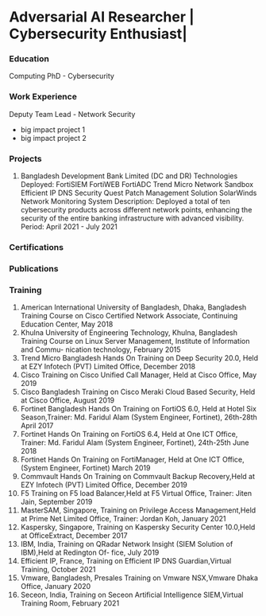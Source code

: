 # Adversarial AI Researcher | Cybersecurity Enthusiast|  

### Education
Computing PhD - Cybersecurity

### Work Experience
Deputy Team Lead - Network Security
- big impact project 1
- big impact project 2 

### Projects
1. Bangladesh Development Bank Limited (DC and DR)
Technologies Deployed:
FortiSIEM
FortiWEB
FortiADC
Trend Micro Network Sandbox
Efficient IP DNS Security
Quest Patch Management Solution
SolarWinds Network Monitoring System
Description: Deployed a total of ten cybersecurity products across different network points, enhancing the security of the entire banking infrastructure with advanced visibility.
Period: April 2021 - July 2021

### Certifications

### Publications

### Training
1. American International University of Bangladesh, Dhaka, Bangladesh
Training Course on Cisco Certified Network Associate, Continuing Education Center,
May 2018
2. Khulna University of Engineering Technology, Khulna, Bangladesh
Training Course on Linux Server Management, Institute of Information and Commu-
nication technology, February 2015
3. Trend Micro Bangladesh
Hands On Training on Deep Security 20.0, Held at EZY Infotech (PVT) Limited Office,
December 2018
4. Cisco 
Training on Cisco Unified Call Manager, Held at Cisco Office, May 2019
5. Cisco Bangladesh
Training on Cisco Meraki Cloud Based Security, Held at Cisco Office, August 2019
5. Fortinet Bangladesh
Hands On Training on FortiOS 6.0, Held at Hotel Six Season,Trainer: Md. Faridul
Alam (System Engineer, Fortinet), 26th-28th April 2017
6. Fortinet 
Hands On Training on FortiOS 6.4, Held at One ICT Office, Trainer: Md. Faridul
Alam (System Engineer, Fortinet), 24th-25th June 2018
7. Fortinet 
Hands On Training on FortiManager, Held at One ICT Office,(System Engineer, Fortinet)
March 2019
8. Commvault 
Hands On Training on Commvault Backup Recovery,Held at EZY Infotech (PVT)
Limited Office, December 2019
9. F5 
Training on F5 load Balancer,Held at F5 Virtual Office, Trainer: Jiten Jain, September
2019
10. MasterSAM, Singapore,
Training on Privilege Access Management,Held at Prime Net Limited Office, Trainer:
Jordan Koh, January 2021
11. Kaspersky, Singapore,
Training on Kaspersky Security Center 10.0,Held at OfficeExtract, December 2017
12. IBM, India,
Training on QRadar Network Insight (SIEM Solution of IBM),Held at Redington Of-
fice, July 2019
13. Efficient IP, France,
Training on Efficient IP DNS Guardian,Virtual Training, October 2021
14. Vmware, Bangladesh,
Presales Training on Vmware NSX,Vmware Dhaka Office, January 2020
15. Seceon, India,
Training on Seceon Artificial Intelligence SIEM,Virtual Training Room, February 2021

